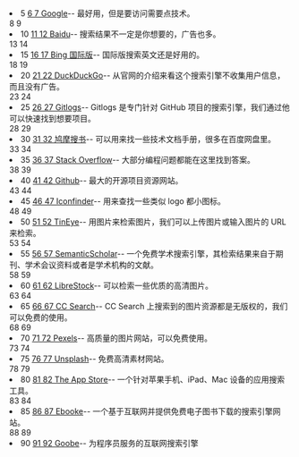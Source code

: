 <li class="list-group-item">5
    <a target="_blank" rel="nofollow" href="https://www.google.com">6
         7 Google</a>-- 最好用，但是要访问需要点技术。</li>8 9
<li class="list-group-item">10
    <a target="_blank" rel="nofollow" href="https://www.baidu.com">11
         12 Baidu</a>-- 搜索结果不一定是你想要的，广告也多。</li>13 14
<li class="list-group-item">15
    <a target="_blank" rel="nofollow" href="https://cn.bing.com/?ensearch=1&amp;FORM=BEHPTB">16
         17 Bing 国际版</a>-- 国际版搜索英文还是好用的。</li>18 19
<li class="list-group-item">20
    <a target="_blank" rel="nofollow" href="https://duckduckgo.com/">21
         22 DuckDuckGo</a>-- 从官网的介绍来看这个搜索引擎不收集用户信息，而且没有广告。</li>23 24
<li class="list-group-item">25
    <a target="_blank" rel="nofollow" href="https://www.gitlogs.com/">26
         27 Gitlogs</a>-- Gitlogs 是专门针对 GitHub 项目的搜索引擎，我们通过他可以快速找到想要项目。</li>28 29
<li class="list-group-item">30
    <a target="_blank" rel="nofollow" href="https://www.jiumodiary.com/">31
         32 鸠摩搜书</a>-- 可以用来找一些技术文档手册，很多在百度网盘里。</li>33 34
<li class="list-group-item">35
    <a target="_blank" rel="nofollow" href="https://stackoverflow.com/search">36
         37 Stack Overflow</a>-- 大部分编程问题都能在这里找到答案。</li>38 39
<li class="list-group-item">40
    <a target="_blank" rel="nofollow" href="https://github.com/search">41
         42 Github</a>-- 最大的开源项目资源网站。</li>43 44
<li class="list-group-item">45
    <a target="_blank" rel="nofollow" href="https://www.iconfinder.com/">46
         47 Iconfinder</a>-- 用来查找一些类似 logo 都小图标。</li>48 49
<li class="list-group-item">50
    <a target="_blank" rel="nofollow" href="https://www.tineye.com">51
         52 TinEye</a>-- 用图片来检索图片，我们可以上传图片或输入图片的 URL 来检索。</li>53 54
<li class="list-group-item">55
    <a target="_blank" rel="nofollow" href="https://www.semanticscholar.org/">56
         57 SemanticScholar</a>-- 一个免费学术搜索引擎，其检索结果来自于期刊、学术会议资料或者是学术机构的文献。</li>58 59
<li class="list-group-item">60
    <a target="_blank" rel="nofollow" href="https://librestock.com/">61
         62 LibreStock</a>-- 可以检索一些优质的高清图片。</li>63 64
<li class="list-group-item">65
    <a target="_blank" rel="nofollow" href="https://ccsearch.creativecommons.org/">66
         67 CC Search</a>-- CC Search 上搜索到的图片资源都是无版权的，我们可以免费的使用。</li>68 69
<li class="list-group-item">70
    <a target="_blank" rel="nofollow" href="https://www.pexels.com/">71
         72 Pexels</a>-- 高质量的图片网站，可以免费使用。</li>73 74
<li class="list-group-item">75
    <a target="_blank" rel="nofollow" href="https://unsplash.com/">76
         77 Unsplash</a>-- 免费高清素材网站。</li>78 79
<li class="list-group-item">80
    <a target="_blank" rel="nofollow" href="https://theappstore.org/">81
         82 The App Store</a>-- 一个针对苹果手机、iPad、Mac 设备的应用搜索工具。</li>83 84
<li class="list-group-item">85
    <a target="_blank" rel="nofollow" href="https://ebookee.org/">86
         87 Ebooke</a>-- 一个基于互联网并提供免费电子图书下载的搜索引擎网站。</li>88 89
<li class="list-group-item">90
    <a target="_blank" rel="nofollow" href="https://goobe.io/">91
         92 Goobe</a>-- 为程序员服务的互联网搜索引擎</li>
